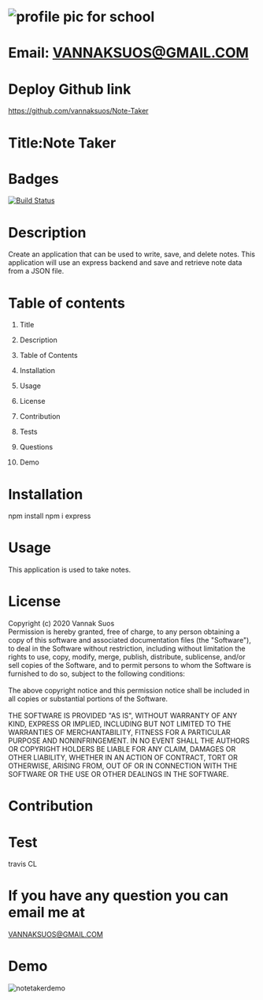 
# ![profile pic for school](https://avatars1.githubusercontent.com/u/59664686?v=4)

# Email: VANNAKSUOS@GMAIL.COM

# Deploy Github link

https://github.com/vannaksuos/Note-Taker

# Title:Note Taker

# Badges

 [![Build Status](https://travis-ci.com/vannaksuos/ReadMe-Generator.svg?branch=master)](https://travis-ci.com/vannaksuos/ReadMe-Generator)

# Description

Create an application that can be used to write, save, and delete notes. This application will use an express backend and save and retrieve note data from a JSON file.

# Table of contents

1. Title

2. Description

3. Table of Contents

4. Installation

5. Usage

6. License

7. Contribution

8. Tests

9. Questions

10. Demo

# Installation

npm install
npm i express   

# Usage

This application is used to take notes.

# License

Copyright (c) 2020 Vannak Suos
<br>
Permission is hereby granted, free of charge, to any person obtaining a copy of this software and associated documentation files (the "Software"), to deal in the Software without restriction, including without limitation the rights to use, copy, modify, merge, publish, distribute, sublicense, and/or sell copies of the Software, and to permit persons to whom the Software is furnished to do so, subject to the following conditions:
</br>
<br>
The above copyright notice and this permission notice shall be included in all copies or substantial portions of the Software.<br/>
<br>
THE SOFTWARE IS PROVIDED "AS IS", WITHOUT WARRANTY OF ANY KIND, EXPRESS OR IMPLIED, INCLUDING BUT NOT LIMITED TO THE WARRANTIES OF MERCHANTABILITY, FITNESS FOR A PARTICULAR PURPOSE AND NONINFRINGEMENT. IN NO EVENT SHALL THE AUTHORS OR COPYRIGHT HOLDERS BE LIABLE FOR ANY CLAIM, DAMAGES OR OTHER LIABILITY, WHETHER IN AN ACTION OF CONTRACT, TORT OR OTHERWISE, ARISING FROM, OUT OF OR IN CONNECTION WITH THE SOFTWARE OR THE USE OR OTHER DEALINGS IN THE SOFTWARE.

# Contribution

# Test

travis CL

# If you have any question you can email me at

VANNAKSUOS@GMAIL.COM

# Demo

![notetakerdemo](https://user-images.githubusercontent.com/59664686/79473442-21326800-7fd3-11ea-902a-952ae900d9b8.gif)

